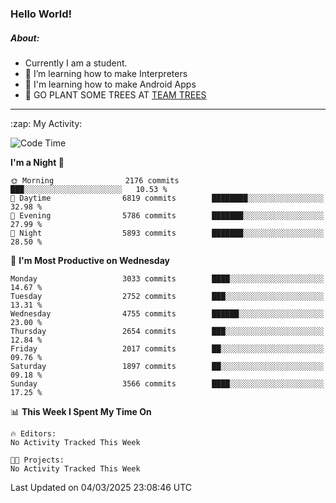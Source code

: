 ### Hello World!

##### About:
- Currently I am a student.
- 🌱 I’m learning how to make Interpreters
- 🌱 I'm learning how to make Android Apps
- 🌱 GO PLANT SOME TREES AT [TEAM TREES](https://teamtrees.org/)

---
  <summary>:zap: My Activity:</summary>
  
<!--START_SECTION:waka-->
![Code Time](http://img.shields.io/badge/Code%20Time-1%2C661%20hrs%2033%20mins-blue)

**I'm a Night 🦉** 

```text
🌞 Morning                2176 commits        ███░░░░░░░░░░░░░░░░░░░░░░   10.53 % 
🌆 Daytime                6819 commits        ████████░░░░░░░░░░░░░░░░░   32.98 % 
🌃 Evening                5786 commits        ███████░░░░░░░░░░░░░░░░░░   27.99 % 
🌙 Night                  5893 commits        ███████░░░░░░░░░░░░░░░░░░   28.50 % 
```
📅 **I'm Most Productive on Wednesday** 

```text
Monday                   3033 commits        ████░░░░░░░░░░░░░░░░░░░░░   14.67 % 
Tuesday                  2752 commits        ███░░░░░░░░░░░░░░░░░░░░░░   13.31 % 
Wednesday                4755 commits        ██████░░░░░░░░░░░░░░░░░░░   23.00 % 
Thursday                 2654 commits        ███░░░░░░░░░░░░░░░░░░░░░░   12.84 % 
Friday                   2017 commits        ██░░░░░░░░░░░░░░░░░░░░░░░   09.76 % 
Saturday                 1897 commits        ██░░░░░░░░░░░░░░░░░░░░░░░   09.18 % 
Sunday                   3566 commits        ████░░░░░░░░░░░░░░░░░░░░░   17.25 % 
```


📊 **This Week I Spent My Time On** 

```text
🔥 Editors: 
No Activity Tracked This Week

🐱‍💻 Projects: 
No Activity Tracked This Week
```


 Last Updated on 04/03/2025 23:08:46 UTC
<!--END_SECTION:waka-->
